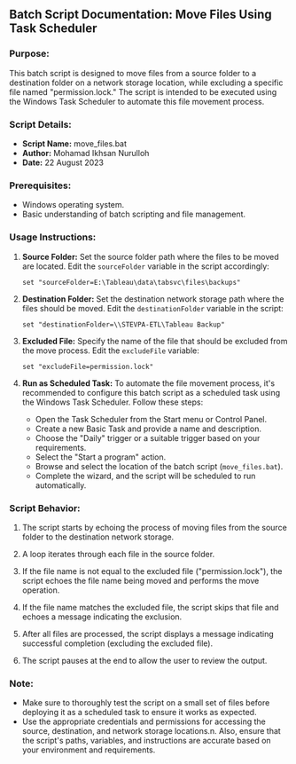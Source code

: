 ## Batch Script Documentation: Move Files Using Task Scheduler

### Purpose:
This batch script is designed to move files from a source folder to a destination folder on a network storage location, while excluding a specific file named "permission.lock." The script is intended to be executed using the Windows Task Scheduler to automate this file movement process.

### Script Details:
- **Script Name:** move_files.bat
- **Author:** Mohamad Ikhsan Nurulloh
- **Date:** 22 August 2023

### Prerequisites:
- Windows operating system.
- Basic understanding of batch scripting and file management.

### Usage Instructions:

1. **Source Folder:** Set the source folder path where the files to be moved are located. Edit the `sourceFolder` variable in the script accordingly:
   ```batch
   set "sourceFolder=E:\Tableau\data\tabsvc\files\backups"
   ```

2. **Destination Folder:** Set the destination network storage path where the files should be moved. Edit the `destinationFolder` variable in the script:
   ```batch
   set "destinationFolder=\\STEVPA-ETL\Tableau Backup"
   ```

3. **Excluded File:** Specify the name of the file that should be excluded from the move process. Edit the `excludeFile` variable:
   ```batch
   set "excludeFile=permission.lock"
   ```

4. **Run as Scheduled Task:** To automate the file movement process, it's recommended to configure this batch script as a scheduled task using the Windows Task Scheduler. Follow these steps:
   - Open the Task Scheduler from the Start menu or Control Panel.
   - Create a new Basic Task and provide a name and description.
   - Choose the "Daily" trigger or a suitable trigger based on your requirements.
   - Select the "Start a program" action.
   - Browse and select the location of the batch script (`move_files.bat`).
   - Complete the wizard, and the script will be scheduled to run automatically.

### Script Behavior:

1. The script starts by echoing the process of moving files from the source folder to the destination network storage.

2. A loop iterates through each file in the source folder.

3. If the file name is not equal to the excluded file ("permission.lock"), the script echoes the file name being moved and performs the move operation.

4. If the file name matches the excluded file, the script skips that file and echoes a message indicating the exclusion.

5. After all files are processed, the script displays a message indicating successful completion (excluding the excluded file).

6. The script pauses at the end to allow the user to review the output.

### Note:
- Make sure to thoroughly test the script on a small set of files before deploying it as a scheduled task to ensure it works as expected.
- Use the appropriate credentials and permissions for accessing the source, destination, and network storage locations.n. Also, ensure that the script's paths, variables, and instructions are accurate based on your environment and requirements.
